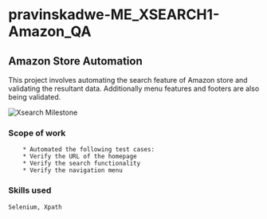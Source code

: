 # pravinskadwe-ME_XSEARCH1-Amazon_QA

## Amazon Store Automation

<p>This project involves automating the search feature of Amazon store and validating the resultant data. Additionally menu features and footers are also being validated.</p>

<p><img src="https://directus.crio.do/assets/e769e691-d01d-44dd-bc68-158e1de8dfb1?" alt="Xsearch Milestone"></p>

### Scope of work
        * Automated the following test cases:
        * Verify the URL of the homepage
        * Verify the search functionality
        * Verify the navigation menu

### Skills used
    Selenium, Xpath